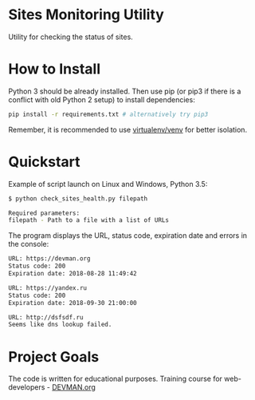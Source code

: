 # Sites Monitoring Utility

Utility for checking the status of sites.

# How to Install

Python 3 should be already installed. Then use pip (or pip3 if there is a conflict with old Python 2 setup) to install dependencies:

```bash
pip install -r requirements.txt # alternatively try pip3
```

Remember, it is recommended to use [virtualenv/venv](https://devman.org/encyclopedia/pip/pip_virtualenv/) for better isolation.

# Quickstart

Example of script launch on Linux and Windows, Python 3.5:

```bash
$ python check_sites_health.py filepath
```

```bash
Required parameters:
filepath - Path to a file with a list of URLs
```

The program displays the URL, status code, expiration date and errors in the console:

```bash
URL: https://devman.org
Status code: 200
Expiration date: 2018-08-28 11:49:42

URL: https://yandex.ru
Status code: 200
Expiration date: 2018-09-30 21:00:00

URL: http://dsfsdf.ru
Seems like dns lookup failed.
```

# Project Goals

The code is written for educational purposes. Training course for web-developers - [DEVMAN.org](https://devman.org)
